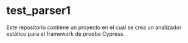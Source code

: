 # test_parser1
Este repositorio contiene un proyecto en el cual se crea un analizador estático para el framework de prueba Cypress.
